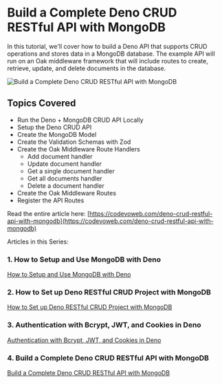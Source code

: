 #  Build a Complete Deno CRUD RESTful API with MongoDB

In this tutorial, we'll cover how to build a Deno API that supports CRUD operations and stores data in a MongoDB database. The example API will run on an Oak middleware framework that will include routes to create, retrieve, update, and delete documents in the database.

![Build a Complete Deno CRUD RESTful API with MongoDB](https://codevoweb.com/wp-content/uploads/2022/09/Build-a-Complete-Deno-CRUD-RESTful-API-with-MongoDB.webp)

## Topics Covered

- Run the Deno + MongoDB CRUD API Locally
- Setup the Deno CRUD API
- Create the MongoDB Model
- Create the Validation Schemas with Zod
- Create the Oak Middleware Route Handlers
    - Add document handler
    - Update document handler
    - Get a single document handler
    - Get all documents handler
    - Delete a document handler
- Create the Oak Middleware Routes
- Register the API Routes

Read the entire article here: [https://codevoweb.com/deno-crud-restful-api-with-mongodb](https://codevoweb.com/deno-crud-restful-api-with-mongodb)

Articles in this Series:

### 1. How to Setup and Use MongoDB with Deno

[How to Setup and Use MongoDB with Deno](https://codevoweb.com/setup-and-use-mongodb-with-deno)

### 2. How to Set up Deno RESTful CRUD Project with MongoDB

[How to Set up Deno RESTful CRUD Project with MongoDB](https://codevoweb.com/setup-deno-restful-crud-project-with-mongodb)

### 3. Authentication with Bcrypt, JWT, and Cookies in Deno

[Authentication with Bcrypt, JWT, and Cookies in Deno](https://codevoweb.com/authentication-with-bcrypt-jwt-and-cookies-in-deno)

### 4. Build a Complete Deno CRUD RESTful API with MongoDB

[Build a Complete Deno CRUD RESTful API with MongoDB](https://codevoweb.com/deno-crud-restful-api-with-mongodb)
